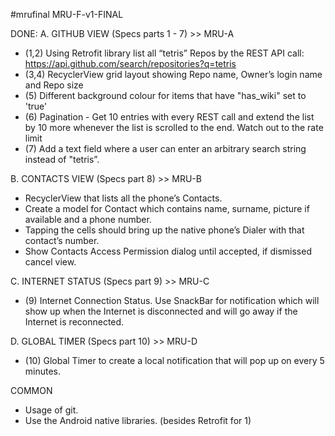 #mrufinal
MRU-F-v1-FINAL

DONE:
A. GITHUB VIEW (Specs parts 1 - 7) >> MRU-A
+ (1,2) Using Retrofit library list all “tetris” Repos by the REST API call:
        https://api.github.com/search/repositories?q=tetris 
+ (3,4) RecyclerView grid layout showing Repo name, Owner’s login name and Repo size
+ (5) Different background colour for items that have "has_wiki" set to 'true'
+ (6) Pagination - Get 10 entries with every REST call and extend the list by 10 more whenever the list is scrolled to the end. Watch out to the rate limit
+ (7) Add a text field where a user can enter an arbitrary search string instead of "tetris”.

B. CONTACTS VIEW  (Specs part 8) >> MRU-B
+ RecyclerView that lists all the phone’s Contacts. 
+ Create a model for Contact which contains name, surname, picture if available and a phone number.
+ Tapping the cells should bring up the native phone’s Dialer with that contact’s number. 
+ Show Contacts Access Permission dialog until accepted, if dismissed cancel view.

C. INTERNET STATUS (Specs part 9) >> MRU-C
+ (9) Internet Connection Status. Use SnackBar for notification which will show up when the Internet is disconnected and will go away if the Internet is reconnected.

D. GLOBAL TIMER (Specs part 10) >> MRU-D
+ (10) Global Timer to create a local notification that will pop up on every 5 minutes.

COMMON
+ Usage of git. 
+ Use the Android native libraries. (besides Retrofit for 1)
